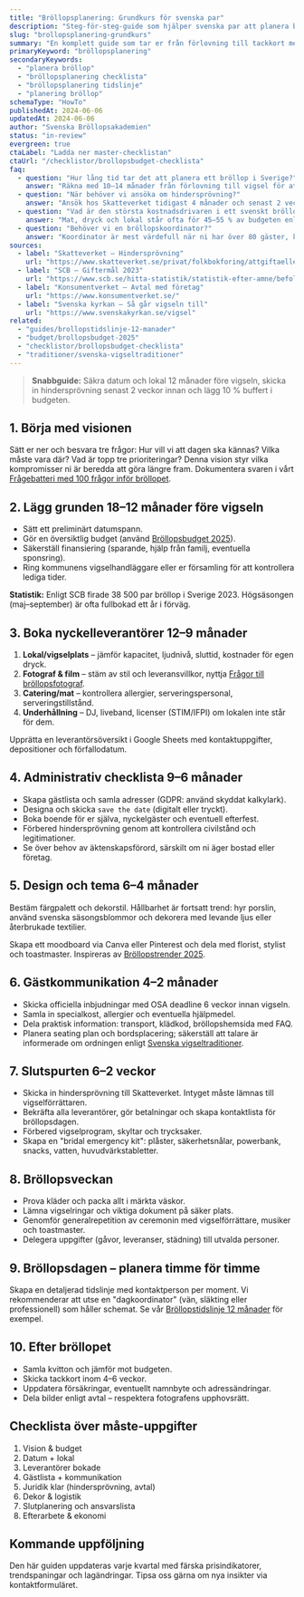 ```yaml
---
title: "Bröllopsplanering: Grundkurs för svenska par"
description: "Steg-för-steg-guide som hjälper svenska par att planera bröllop med juridik, budget och tidslinjer."
slug: "brollopsplanering-grundkurs"
summary: "En komplett guide som tar er från förlovning till tackkort med svenska regler, budgetmallar och checklistor."
primaryKeyword: "bröllopsplanering"
secondaryKeywords:
  - "planera bröllop"
  - "bröllopsplanering checklista"
  - "bröllopsplanering tidslinje"
  - "planering bröllop"
schemaType: "HowTo"
publishedAt: 2024-06-06
updatedAt: 2024-06-06
author: "Svenska Bröllopsakademien"
status: "in-review"
evergreen: true
ctaLabel: "Ladda ner master-checklistan"
ctaUrl: "/checklistor/brollopsbudget-checklista"
faq:
  - question: "Hur lång tid tar det att planera ett bröllop i Sverige?"
    answer: "Räkna med 10–14 månader från förlovning till vigsel för att få bästa val av datum, lokal och leverantörer. Mindre bröllop kan planeras på 4–6 månader om ni är flexibla med datum."
  - question: "När behöver vi ansöka om hindersprövning?"
    answer: "Ansök hos Skatteverket tidigast 4 månader och senast 2 veckor innan vigseln. Intyget är giltigt i fyra månader."
  - question: "Vad är den största kostnadsdrivaren i ett svenskt bröllop?"
    answer: "Mat, dryck och lokal står ofta för 45–55 % av budgeten enligt Budgetkollen 2023."
  - question: "Behöver vi en bröllopskoordinator?"
    answer: "Koordinator är mest värdefull när ni har över 80 gäster, komplex logistik eller saknar tid. Läs vår guide om priser och paket innan ni bestämmer er."
sources:
  - label: "Skatteverket – Hindersprövning"
    url: "https://www.skatteverket.se/privat/folkbokforing/attgiftaellerregistrerapartnerskap/hindersprovning.4.18e1b10334ebe8bc80002021.html"
  - label: "SCB – Giftermål 2023"
    url: "https://www.scb.se/hitta-statistik/statistik-efter-amne/befolkning/"
  - label: "Konsumentverket – Avtal med företag"
    url: "https://www.konsumentverket.se/"
  - label: "Svenska kyrkan – Så går vigseln till"
    url: "https://www.svenskakyrkan.se/vigsel"
related:
  - "guides/brollopstidslinje-12-manader"
  - "budget/brollopsbudget-2025"
  - "checklistor/brollopsbudget-checklista"
  - "traditioner/svenska-vigseltraditioner"
---
```


> **Snabbguide:** Säkra datum och lokal 12 månader före vigseln, skicka in hindersprövning senast 2 veckor innan och lägg 10 % buffert i budgeten.

## 1. Börja med visionen

Sätt er ner och besvara tre frågor: Hur vill vi att dagen ska kännas? Vilka måste vara där? Vad är topp tre prioriteringar? Denna vision styr vilka kompromisser ni är beredda att göra längre fram. Dokumentera svaren i vårt [Frågebatteri med 100 frågor inför bröllopet](/checklistor/100-fragor-infor-brollopet/).

## 2. Lägg grunden 18–12 månader före vigseln

- Sätt ett preliminärt datumspann.
- Gör en översiktlig budget (använd [Bröllopsbudget 2025](/budget/brollopsbudget-2025/)).
- Säkerställ finansiering (sparande, hjälp från familj, eventuella sponsring).
- Ring kommunens vigselhandläggare eller er församling för att kontrollera lediga tider.

**Statistik:** Enligt SCB firade 38 500 par bröllop i Sverige 2023. Högsäsongen (maj–september) är ofta fullbokad ett år i förväg.

## 3. Boka nyckelleverantörer 12–9 månader

1. **Lokal/vigselplats** – jämför kapacitet, ljudnivå, sluttid, kostnader för egen dryck.
2. **Fotograf & film** – stäm av stil och leveransvillkor, nyttja [Frågor till bröllopsfotograf](/checklistor/fragor-till-brollopsfotograf/).
3. **Catering/mat** – kontrollera allergier, serveringspersonal, serveringstillstånd.
4. **Underhållning** – DJ, liveband, licenser (STIM/IFPI) om lokalen inte står för dem.

Upprätta en leverantörsöversikt i Google Sheets med kontaktuppgifter, depositioner och förfallodatum.

## 4. Administrativ checklista 9–6 månader

- Skapa gästlista och samla adresser (GDPR: använd skyddat kalkylark).
- Designa och skicka `save the date` (digitalt eller tryckt).
- Boka boende för er själva, nyckelgäster och eventuell efterfest.
- Förbered hindersprövning genom att kontrollera civilstånd och legitimationer.
- Se över behov av äktenskapsförord, särskilt om ni äger bostad eller företag.

## 5. Design och tema 6–4 månader

Bestäm färgpalett och dekorstil. Hållbarhet är fortsatt trend: hyr porslin, använd svenska säsongsblommor och dekorera med levande ljus eller återbrukade textilier.

Skapa ett moodboard via Canva eller Pinterest och dela med florist, stylist och toastmaster. Inspireras av [Bröllopstrender 2025](/inspiration/brollopstrender-2025/).

## 6. Gästkommunikation 4–2 månader

- Skicka officiella inbjudningar med OSA deadline 6 veckor innan vigseln.
- Samla in specialkost, allergier och eventuella hjälpmedel.
- Dela praktisk information: transport, klädkod, bröllopshemsida med FAQ.
- Planera seating plan och bordsplacering; säkerställ att talare är informerade om ordningen enligt [Svenska vigseltraditioner](/traditioner/svenska-vigseltraditioner/).

## 7. Slutspurten 6–2 veckor

- Skicka in hindersprövning till Skatteverket. Intyget måste lämnas till vigselförrättaren.
- Bekräfta alla leverantörer, gör betalningar och skapa kontaktlista för bröllopsdagen.
- Förbered vigselprogram, skyltar och trycksaker.
- Skapa en "bridal emergency kit": plåster, säkerhetsnålar, powerbank, snacks, vatten, huvudvärkstabletter.

## 8. Bröllopsveckan

- Prova kläder och packa allt i märkta väskor.
- Lämna vigselringar och viktiga dokument på säker plats.
- Genomför generalrepetition av ceremonin med vigselförrättare, musiker och toastmaster.
- Delegera uppgifter (gåvor, leveranser, städning) till utvalda personer.

## 9. Bröllopsdagen – planera timme för timme

Skapa en detaljerad tidslinje med kontaktperson per moment. Vi rekommenderar att utse en "dagkoordinator" (vän, släkting eller professionell) som håller schemat. Se vår [Bröllopstidslinje 12 månader](/guides/brollopstidslinje-12-manader/) för exempel.

## 10. Efter bröllopet

- Samla kvitton och jämför mot budgeten.
- Skicka tackkort inom 4–6 veckor.
- Uppdatera försäkringar, eventuellt namnbyte och adressändringar.
- Dela bilder enligt avtal – respektera fotografens upphovsrätt.

## Checklista över måste-uppgifter

1. Vision & budget
2. Datum + lokal
3. Leverantörer bokade
4. Gästlista + kommunikation
5. Juridik klar (hindersprövning, avtal)
6. Dekor & logistik
7. Slutplanering och ansvarslista
8. Efterarbete & ekonomi

## Kommande uppföljning

Den här guiden uppdateras varje kvartal med färska prisindikatorer, trendspaningar och lagändringar. Tipsa oss gärna om nya insikter via kontaktformuläret.
